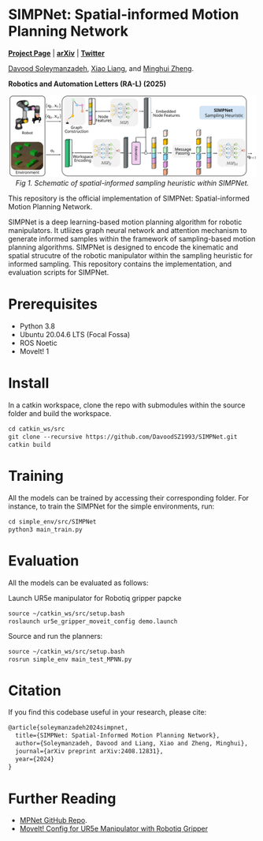 # SIMPNet: Spatial-informed Motion Planning Network

<a href="TBD"><strong>Project Page</strong></a>
  |
  <a href="https://arxiv.org/abs/2408.12831"><strong>arXiv</strong></a>
  |
  <a href="TBD"><strong>Twitter</strong></a>
  
  
<a href="https://zh.engr.tamu.edu/people-2/">Davood Soleymanzadeh</a>,
<a href="https://engineering.tamu.edu/civil/profiles/liang-xiao.html">Xiao Liang</a>, and
<a href="https://engineering.tamu.edu/mechanical/profiles/zheng-minghui.html">Minghui Zheng</a>.

**Robotics and Automation Letters (RA-L) (2025)**

<p align="center">
<img width="1000" src="./assets/02. SIMPNet-Structure.svg">
<br>
<em> Fig 1. Schematic of spatial-informed sampling heuristic within SIMPNet.</em>
</p>

This repository is the official implementation of SIMPNet: Spatial-informed Motion Planning Network.

<p>SIMPNet is a deep learning-based motion planning algorithm for robotic manipulators. It utliizes graph neural network and attention mechanism to generate informed samples within the framework of sampling-based motion planning algorithms. SIMPNet is designed to encode the kinematic and spatial strucutre of the robotic manipulator within the sampling heuristic for informed sampling. This repository contains the implementation, and evaluation scripts for SIMPNet.</p>

# Prerequisites
- Python 3.8
- Ubuntu 20.04.6 LTS (Focal Fossa)
- ROS Noetic
- MoveIt! 1

# Install
In a catkin workspace, clone the repo with submodules within the source folder and build the workspace.

```
cd catkin_ws/src
git clone --recursive https://github.com/DavoodSZ1993/SIMPNet.git
catkin build
```

# Training
All the models can be trained by accessing their corresponding folder. For instance, to train the SIMPNet for the simple environments, run:

```
cd simple_env/src/SIMPNet 
python3 main_train.py
```

# Evaluation
All the models can be evaluated as follows:

Launch UR5e manipulator for Robotiq gripper papcke

```
source ~/catkin_ws/src/setup.bash
roslaunch ur5e_gripper_moveit_config demo.launch
```

Source and run the planners:

```
source ~/catkin_ws/src/setup.bash
rosrun simple_env main_test_MPNN.py
```

# Citation
If you find this codebase useful in your research, please cite:

```
@article{soleymanzadeh2024simpnet,
  title={SIMPNet: Spatial-Informed Motion Planning Network},
  author={Soleymanzadeh, Davood and Liang, Xiao and Zheng, Minghui},
  journal={arXiv preprint arXiv:2408.12831},
  year={2024}
}
```

# Further Reading
- [MPNet GitHub Repo](https://github.com/anthonysimeonov/baxter_moveit_experiments).
- [MoveIt! Config for UR5e Manipulator with Robotiq Gripper](https://roboticscasual.com/ros-tutorial-how-to-create-a-moveit-config-for-the-ur5-and-a-gripper/)

